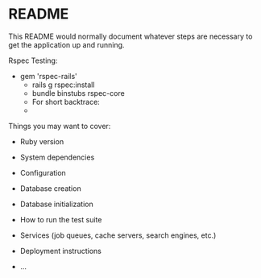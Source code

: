 # README

This README would normally document whatever steps are necessary to get the
application up and running.

Rspec Testing:
- gem 'rspec-rails'
    - rails g rspec:install
    - bundle binstubs rspec-core
    - For short backtrace:
    - 



Things you may want to cover:

* Ruby version

* System dependencies

* Configuration

* Database creation

* Database initialization

* How to run the test suite

* Services (job queues, cache servers, search engines, etc.)

* Deployment instructions

* ...
